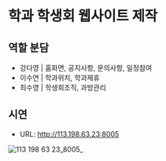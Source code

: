 # 학과 학생회 웹사이트 제작

## 역할 분담
- 강다영 | 홈화면, 공지사항, 문의사항, 일정참여
- 이수연 | 학과위치, 학과제휴
- 최수영 | 학생회조직, 과방관리

## 시연
- URL: <http://113.198.63.23:8005>

![113 198 63 23_8005_](https://user-images.githubusercontent.com/93754504/208690860-22606df4-6b0d-4784-8f48-fa0ef81911d9.png)
